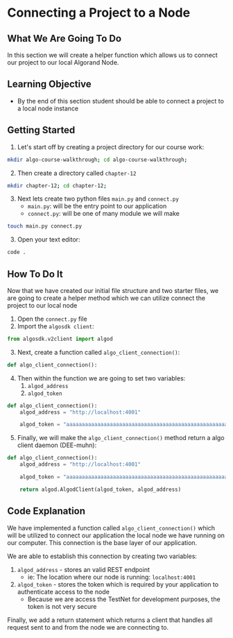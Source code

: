 # Connecting a Project to a Node

## What We Are Going To Do
In this section we will create a helper function which allows us to connect our project to our local Algorand Node.

## Learning Objective
* By the end of this section student should be able to connect a project to a local node instance

## Getting Started

1. Let's start off by creating a project directory for our course work:
```sh
mkdir algo-course-walkthrough; cd algo-course-walkthrough;
```
2. Then create a directory called `chapter-12`
```sh
mkdir chapter-12; cd chapter-12;
```
3. Next lets create two python files `main.py` and `connect.py`
   * `main.py`: will be the entry point to our application
   * `connect.py`: will be one of many module we will make
```sh
touch main.py connect.py
```
3. Open your text editor:
```sh
code .
```

## How To Do It
Now that we have created our initial file structure and two starter files, we are going to create a helper method which we can utilize connect the project to our local node

1. Open the `connect.py` file
2. Import the `algosdk client`:
```python
from algosdk.v2client import algod
```
3. Next, create a function called `algo_client_connection()`:
```python
def algo_client_connection():
```
4. Then within the function we are going to set two variables:
   1. `algod_address`
   2. `algod_token`
```python
def algo_client_connection():
    algod_address = "http://localhost:4001"

    algod_token = "aaaaaaaaaaaaaaaaaaaaaaaaaaaaaaaaaaaaaaaaaaaaaaaaaaaaaaaaaaaaaaaa"
```
5. Finally, we will make the `algo_client_connection()` method return a algo client daemon (DEE-muhn):
```python
def algo_client_connection():
    algod_address = "http://localhost:4001"

    algod_token = "aaaaaaaaaaaaaaaaaaaaaaaaaaaaaaaaaaaaaaaaaaaaaaaaaaaaaaaaaaaaaaaa"

    return algod.AlgodClient(algod_token, algod_address)
```

## Code Explanation
We have implemented a function called `algo_client_connection()` which will be utilized to connect our application the local node we have running on our computer. This connection is the base layer of our application.

We are able to establish this connection by creating two variables:
1. `algod_address` - stores an valid REST endpoint
   * ie: The location where our node is running: `localhost:4001`
2. `algod_token` - stores the token which is required by your application to authenticate access to the node
   * Because we are access the TestNet for development purposes, the token is not very secure

Finally, we add a return statement which returns a client that handles all request sent to and from the node we are connecting to.